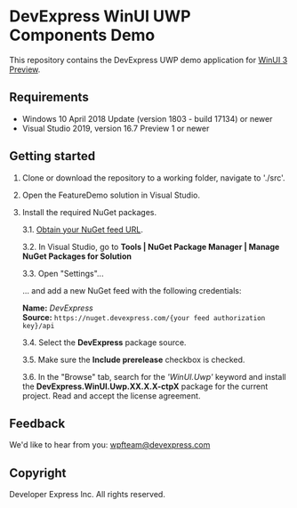 # DevExpress WinUI UWP Components Demo

This repository contains the DevExpress UWP demo application for [WinUI 3 Preview](https://microsoft.github.io/microsoft-ui-xaml/about.html).

## Requirements

* Windows 10 April 2018 Update (version 1803 - build 17134) or newer
* Visual Studio 2019, version 16.7 Preview 1 or newer

## Getting started

1. Clone or download the repository to a working folder, navigate to './src'.

2. Open the FeatureDemo solution in Visual Studio.

3. Install the required NuGet packages.

    3.1. [Obtain your NuGet feed URL](https://docs.devexpress.com/GeneralInformation/116042/installation/install-devexpress-controls-using-nuget-packages/obtain-your-nuget-feed-url).

    3.2. In Visual Studio, go to **Tools | NuGet Package Manager | Manage NuGet Packages for Solution**

    3.3. Open "Settings"...

    ... and add a new NuGet feed with the following credentials:

    **Name:** _DevExpress_  
    **Source:** `https://nuget.devexpress.com/{your feed authorization key}/api`

    3.4. Select the **DevExpress** package source.

    3.5. Make sure the **Include prerelease** checkbox is checked.

    3.6. In the "Browse" tab, search for the _'WinUI.Uwp'_ keyword and install the **DevExpress.WinUI.Uwp.XX.X.X-ctpX** package for the current project. Read and accept the license agreement.

## Feedback

We'd like to hear from you: wpfteam@devexpress.com

## Copyright

Developer Express Inc. All rights reserved.
